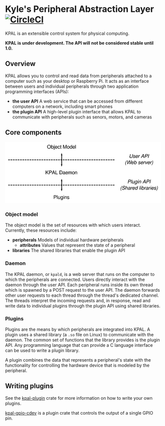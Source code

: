 # Kyle's Peripheral Abstraction Layer [![CircleCI](https://circleci.com/gh/kmdouglass/kpal.svg?style=svg)](https://circleci.com/gh/kmdouglass/kpal)

KPAL is an extensible control system for physical computing.

**KPAL is under development. The API will not be considered stable until 1.0.**

## Overview

KPAL allows you to control and read data from peripherals attached to a computer such as your
desktop or Raspberry Pi. It acts as an interface between users and individual peripherals through
two application programming interfaces (APIs):

- **the user API** A web service that can be accessed from different computers on a network,
  including smart phones
- **the plugin API** A high-level plugin interface that allows KPAL to communicate with
  peripherals such as senors, motors, and cameras
  
## Core components

![High level architecture of KPAL](./resources/img/high_level_architecture.svg)

### Object model

The object model is the set of resources with which users interact. Currently, these resources
include:

- **peripherals** Models of individual hardware peripherals
  - **attributes** Values that represent the state of a peripheral
- **libraries** The shared libraries that enable the plugin API

### Daemon

The KPAL daemon, or `kpald`, is a web server that runs on the computer to which the peripherals are
connected. Users directly interact with the daemon through the user API. Each peripheral runs
inside its own thread which is spawned by a POST request to the user API. The daemon forwards other
user requests to each thread through the thread's dedicated channel. The threads interpret the
incoming requests and, in response, read and write data to individual plugins through the plugin
API using shared libraries.

### Plugins

Plugins are the means by which peripherals are integrated into KPAL. A plugin uses a shared library
(a `.so` file on Linux) to communicate with the daemon. The common set of functions that the
library provides is the plugin API. Any programming language that can provide a C language
interface can be used to write a plugin library.

A plugin combines the data that represents a peripheral's state with the functionality for
controlling the hardware device that is modeled by the peripheral.

## Writing plugins

See the [kpal-plugin](kpal-plugin) crate for more information on how to write your own plugins.

[kpal-gpio-cdev](kpal-gpio-cdev) is a plugin crate that controls the output of a single GPIO pin.

